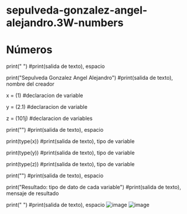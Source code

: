 # sepulveda-gonzalez-angel-alejandro.3W-numbers

# Números

print(" ") #print(salida de texto), espacio 

print("Sepulveda Gonzalez Angel Alejandro") #print(salida de texto), nombre del creador 

x = (1)  #declaracion de variable

y = (2.1)  #declaracion de variable

z = (101j)  #declaracion de variables

print("") #print(salida de texto), espacio 

print(type(x)) #print(salida de texto), tipo de variable 

print(type(y)) #print(salida de texto), tipo de variable

print(type(z)) #print(salida de texto), tipo de variable

print("") #print(salida de texto), espacio 

print("Resultado: tipo de dato de cada variable") #print(salida de texto), mensaje de resultado 

print(" ") #print(salida de texto), espacio 
![image](https://github.com/user-attachments/assets/3efcd762-e4e0-4c15-9f8e-1ad7fcf12bce)
![image](https://github.com/user-attachments/assets/53d6a532-c17a-4042-a80c-09ce6dc15fec)

